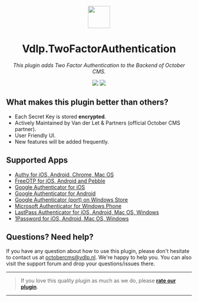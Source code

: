<p align="center">
	<img height="60px" width="60px" src="https://plugins.vdlp.nl/octobercms/icons/Vdlp.TwoFactorAuthentication.svg">
	<h1 align="center">Vdlp.TwoFactorAuthentication</h1>
</p>

<p align="center">
	<em>This plugin adds Two Factor Authentication to the Backend of October CMS.</em>
</p>

<p align="center">
	<img src="https://badgen.net/badge/cms/October%20CMS">
	<img src="https://badgen.net/badge/type/plugin">
</p>

## What makes this plugin better than others?

* Each Secret Key is stored **encrypted**.
* Actively Maintained by Van der Let & Partners (official October CMS partner).
* User Friendly UI.
* New features will be added frequently.

## Supported Apps

* [Authy for iOS, Android, Chrome, Mac OS](https://www.authy.com/)
* [FreeOTP for iOS, Android and Pebble](https://apps.getpebble.com/en_US/application/52f1a4c3c4117252f9000bb8)
* [Google Authenticator for iOS](https://itunes.apple.com/us/app/google-authenticator/id388497605?mt=8)
* [Google Authenticator for Android](https://play.google.com/store/apps/details?id=com.google.android.apps.authenticator2)
* [Google Authenticator (port) on Windows Store](https://www.microsoft.com/en-us/store/p/google-authenticator/9wzdncrdnkrf)
* [Microsoft Authenticator for Windows Phone](https://www.microsoft.com/en-us/store/apps/authenticator/9wzdncrfj3rj)
* [LastPass Authenticator for iOS, Android, Mac OS, Windows](https://lastpass.com/auth/)
* [1Password for iOS, Android, Mac OS, Windows](https://1password.com)

## Questions? Need help?

If you have any question about how to use this plugin, please don't hesitate to contact us at [octobercms@vdlp.nl](mailto:octobercms@vdlp.nl). We're 
happy to help you. You can also visit the support forum and drop your questions/issues there.

---

> If you love this quality plugin as much as we do, please [**rate our plugin**](https://octobercms.com/plugin/vdlp-twofactorauthentication).

---
